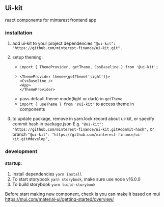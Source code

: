 ## Ui-kit
react components for minterest frontend app

### installation

1. add ui-kit to your project dependencies `"@ui-kit": "https://github.com/minterest-finance/ui-kit.git",`
2. setup theming:
   - `import { ThemeProvider, getTheme, CssBaseline } from '@ui-kit';`
   -  ```
      <ThemeProvider theme={getTheme('light')}>
      <CssBaseline />
      <App>
      </ThemeProvider>
      ```
   - pass default theme mode(light or dark) in `getTheme`
   - `import { useTheme } from '@ui-kit'` to access theme in components
   
3. to update package, remove in yarn.lock record about ui-kit, or specify commit hash in package.json E.g. `"@ui-kit": "https://github.com/minterest-finance/ui-kit.git#commit-hash",` or branch `"@ui-kit": "https://github.com/minterest-finance/ui-kit.git#develop",`
    
### development
#### startup:

1. Install dependencies `yarn install`
2. To start storybook `yarn storybook`, make sure use node v16.0.0
3. To build storybook `yarn build-storybook`

Before start making new component, check is you can make it based on mui https://mui.com/material-ui/getting-started/overview/
